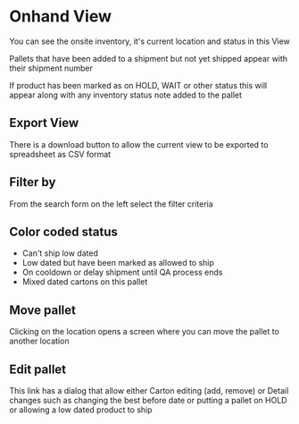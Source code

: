 # Onhand View

You can see the onsite inventory, it's current location and status in this View

Pallets that have been added to a shipment but not yet shipped appear with their shipment number

If product has been marked as on HOLD, WAIT or other status this will appear along with any inventory status note added to the pallet

## Export View
There is a download button to allow the current view to be exported to spreadsheet as CSV format

## Filter by
From the search form on the left select the filter criteria

## Color coded status

* Can't ship low dated
* Low dated but have been marked as allowed to ship
* On cooldown or delay shipment until QA process ends
* Mixed dated cartons on this pallet

## Move pallet
Clicking on the location opens a screen where you can move the pallet to another location

## Edit pallet
This link has a dialog that allow either Carton editing (add, remove) or Detail changes such as changing the best before date or putting a pallet on HOLD or allowing a low dated product to ship